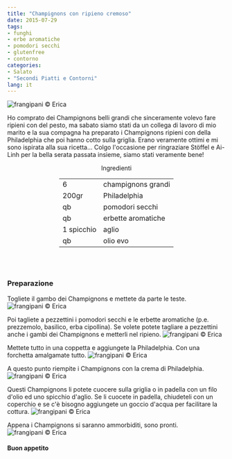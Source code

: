 ```yaml
---
title: "Champignons con ripieno cremoso"
date: 2015-07-29
tags:
- funghi
- erbe aromatiche
- pomodori secchi
- glutenfree
- contorno
categories:
- Salato
- "Secondi Piatti e Contorni"
lang: it
---
```

![](header.jpg "frangipani © Erica")

Ho comprato dei Champignons belli grandi che sinceramente volevo fare ripieni con del pesto, ma sabato siamo stati da un collega di lavoro di mio marito e la sua compagna ha preparato i Champignons ripieni con della Philadelphia che poi hanno cotto sulla griglia. Erano veramente ottimi e mi sono ispirata alla sua ricetta... Colgo l'occasione per ringraziare Stöffel e Ai-Linh per la bella serata passata insieme, siamo stati veramente bene!


<div id="wrapper" style="text-align: center">
  <div id="yourdiv" style="display: inline-block;">
    <div class="ingredients">
      <div class="ingredients-title">Ingredienti</div>
      <table>
        <tbody>
          <tr>
            <td>6</td>
            <td>champignons grandi</td>
          </tr>
          <tr>
            <td>200gr</td>
            <td>Philadelphia</td>
          </tr>
          <tr>
            <td>qb</td>
            <td>pomodori secchi</td>
          </tr>
          <tr>
            <td>qb</td>
            <td>erbette aromatiche</td>
          </tr>
          <tr>
            <td>1 spicchio</td>
            <td>aglio</td>
          </tr>
          <tr>
            <td>qb</td>
            <td>olio evo</td>
          </tr>
        </tbody>
      </table>
      <br></br>
    </div>
  </div>
</div>


<h3>
  <font color="grey">
    <i class="fa fa-cogs"></i>
  </font> Preparazione
</h3>

Togliete il gambo dei Champignons e mettete da parte le teste.
![](funghi.jpg "frangipani © Erica")

Poi tagliete a pezzettini i pomodori secchi e le erbette aromatiche (p.e. prezzemolo, basilico, erba cipollina). Se volete potete tagliare a pezzettini anche i gambi dei Champignons e metterli nel ripieno.
![](erbette.jpg "frangipani © Erica")

Mettete tutto in una coppetta e aggiungete la Philadelphia. Con una forchetta amalgamate tutto.
![](ripieno.jpg "frangipani © Erica")

A questo punto riempite i Champignons con la crema di Philadelphia.
![](ripieni.jpg "frangipani © Erica")

Questi Champignons li potete cuocere sulla griglia o in padella con un filo d'olio ed uno spicchio d'aglio. Se li cuocete in padella, chiudeteli con un coperchio e se c'è bisogno aggiungete un goccio d'acqua per facilitare la cottura. 
![](padella.jpg "frangipani © Erica")

Appena i Champignons si saranno ammorbiditi, sono pronti.
![](risultato.jpg "frangipani © Erica")


<h4>Buon appetito
  <font color="red">
    <i class="fa fa-smile-o"></i>
  </font>
</h4>